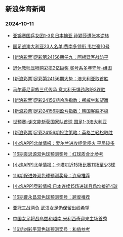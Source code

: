 ## 新浪体育新闻 
### 2024-10-11

+ [亚锦赛国乒女团1-3负日本摘亚 孙颖莎遭张本逆转](https://sports.sina.com.cn/others/pingpang/2024-10-10/doc-incrysvn9141900.shtml)

+ [国足战澳大利亚23人名单:费南多领衔 韦世豪10号](https://sports.sina.com.cn/china/national/2024-10-10/doc-incrzpze5595160.shtml)

+ [[新浪彩票]足彩第24156期任九：阿根廷客战防平](https://sports.sina.com.cn/l/2024-10-10/doc-incrzite8869970.shtml)

+ [退休教师压哨购彩揽2亿巨奖 奖号系多年守号-组图](https://sports.sina.com.cn/l/2024-10-10/doc-incrzisz2484346.shtml)

+ [[新浪彩票]足彩第24156期大势：澳大利亚取首胜](https://sports.sina.com.cn/l/2024-10-10/doc-incrzith5646392.shtml)

+ [马尔蒂尼家族三代传承 意大利无惧劲敌盼3连胜](https://sports.sina.com.cn/l/2024-10-10/doc-incrxvru9903583.shtml)

+ [[新浪彩票]足彩24156期冷热指数：挪威坐和望赢](https://sports.sina.com.cn/l/2024-10-10/doc-incrzita9256115.shtml)

+ [[新浪彩票]足彩24156期盈亏指数：韩国客胜不稳](https://sports.sina.com.cn/l/2024-10-10/doc-incrzita9259266.shtml)

+ [世预赛-谢文能斩获国家队首球 国足1-3澳大利亚](https://sports.sina.com.cn/china/national/2024-10-10/doc-incsames8457140.shtml)

+ [[新浪彩票]足彩24156期投注策略：英格兰轻松取胜](https://sports.sina.com.cn/l/2024-10-10/doc-incrzite8870404.shtml)

+ [[小炮APP]北单情报：爱尔兰进攻经常哑火 平局较多](https://sports.sina.com.cn/l/2024-10-10/doc-incrzuhw9114678.shtml)

+ [116期袁思源双色球预测奖号：红球质合比参考](https://sports.sina.com.cn/l/2024-10-10/doc-incrzyqw8628981.shtml)

+ [[小炮APP]北单情报：卡塔尔近15场比赛11场至少3球](https://sports.sina.com.cn/l/2024-10-10/doc-incrzuia5470155.shtml)

+ [116期保进烽双色球预测奖号：连号推荐](https://sports.sina.com.cn/l/2024-10-10/doc-incrzuhy8709859.shtml)

+ [[小炮APP]竞彩情报:日本连续15场进球且场均接近4球](https://sports.sina.com.cn/l/2024-10-10/doc-incrzpyy9227811.shtml)

+ [116期曹永昌双色球预测奖号：跨度推荐](https://sports.sina.com.cn/l/2024-10-10/doc-incrzyqu9047370.shtml)

+ [亚冠三战两负 武汉女足仍保留出线希望](https://sports.sina.com.cn/china/2024-10-10/doc-incrzuia5481159.shtml)

+ [中国女足将战乌兹和越南 米利西奇迎来主场首秀](https://sports.sina.com.cn/china/2024-10-10/doc-incrzuia5480347.shtml)

+ [116期刘彩平双色球预测奖号：和值参考](https://sports.sina.com.cn/l/2024-10-10/doc-incrzuhw9128939.shtml)

